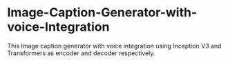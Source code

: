 # Image-Caption-Generator-with-voice-Integration
This Image caption generator with voice integration using Inception V3 and Transformers as encoder and decoder respectively. 
